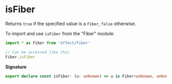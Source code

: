 # isFiber

Returns `true` if the specified value is a `Fiber`, `false` otherwise.

To import and use `isFiber` from the "Fiber" module:

```ts
import * as Fiber from 'effect/Fiber'

// Can be accessed like this
Fiber.isFiber
```

**Signature**

```ts
export declare const isFiber: (u: unknown) => u is Fiber<unknown, unknown>
```

